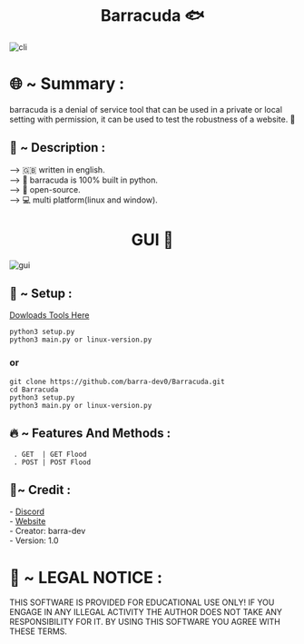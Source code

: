 <h1 align="center">Barracuda 🐟</h1> 

![cli](https://github.com/user-attachments/assets/61f5f897-5035-44aa-83e9-f95544066e9f)

# 🌐 ~ Summary :


 barracuda is a denial of service tool that can be used in a private or local setting with permission,
it can be used to test the robustness of a website. 📡

## 📖 ~ Description :
<p>

</p>

<p>
   --> 🇬🇧 written in english.<br>
   --> 🐍 barracuda is 100% built in python.<br>
   --> 📁 open-source.<br>
   --> 💻 multi platform(linux and window).<br>
</p>

<h1 align="center">GUI 🎉</h1> 

![gui](https://github.com/user-attachments/assets/faeda7fa-1378-4a62-b822-bde0edb66bfa)
## 🐢 ~ Setup  :

<a href="https://github.com/barra-dev0/Barracuda/archive/main.zip">Dowloads Tools Here</a>
```
python3 setup.py
python3 main.py or linux-version.py
```
### or
<p>
 
```
git clone https://github.com/barra-dev0/Barracuda.git
cd Barracuda
python3 setup.py
python3 main.py or linux-version.py
```

</p>

## 🔥 ~ Features And Methods :
```
 . GET  | GET Flood
 . POST | POST Flood
```

## 🔗~ Credit :

<p>
  - <a href="coming">Discord</a><br>
  - <a href="coming">Website</a><br>
  - Creator: barra-dev<br>
  - Version: 1.0
</p>

# 🛑 ~ LEGAL NOTICE :

THIS SOFTWARE IS PROVIDED FOR EDUCATIONAL USE ONLY!
IF YOU ENGAGE IN ANY ILLEGAL ACTIVITY
THE AUTHOR DOES NOT TAKE ANY RESPONSIBILITY FOR IT.
BY USING THIS SOFTWARE YOU AGREE WITH THESE TERMS.
